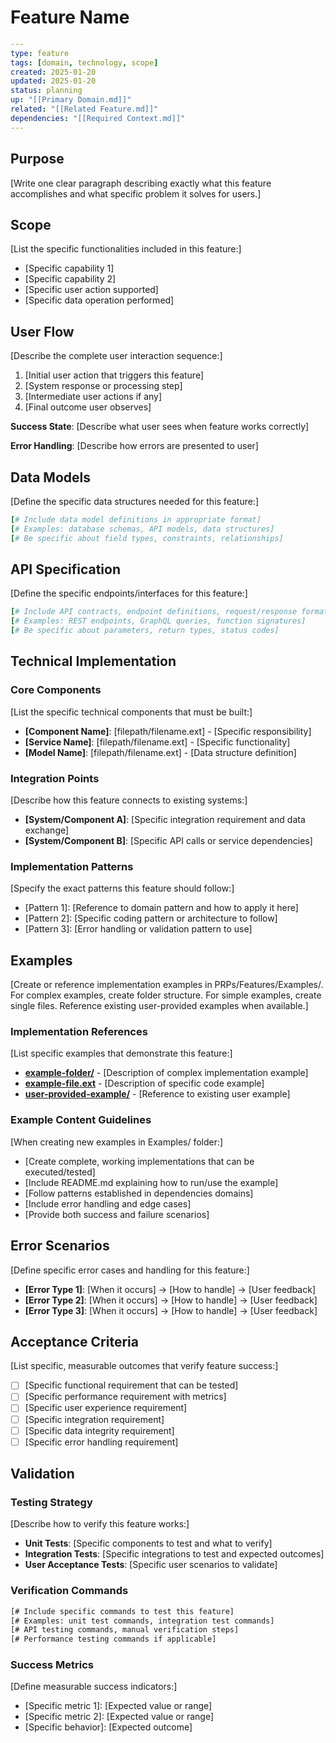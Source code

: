 # Feature Name

```yaml
---
type: feature
tags: [domain, technology, scope]
created: 2025-01-20
updated: 2025-01-20
status: planning
up: "[[Primary Domain.md]]"
related: "[[Related Feature.md]]"
dependencies: "[[Required Context.md]]"
---
```

## Purpose

[Write one clear paragraph describing exactly what this feature accomplishes and what specific problem it solves for users.]

## Scope

[List the specific functionalities included in this feature:]

- [Specific capability 1]
- [Specific capability 2]
- [Specific user action supported]
- [Specific data operation performed]

## User Flow

[Describe the complete user interaction sequence:]

1. [Initial user action that triggers this feature]
2. [System response or processing step]
3. [Intermediate user actions if any]
4. [Final outcome user observes]

**Success State**: [Describe what user sees when feature works correctly]

**Error Handling**: [Describe how errors are presented to user]

## Data Models

[Define the specific data structures needed for this feature:]

```yaml
[# Include data model definitions in appropriate format]
[# Examples: database schemas, API models, data structures]
[# Be specific about field types, constraints, relationships]
```

## API Specification

[Define the specific endpoints/interfaces for this feature:]

```yaml
[# Include API contracts, endpoint definitions, request/response formats]
[# Examples: REST endpoints, GraphQL queries, function signatures]
[# Be specific about parameters, return types, status codes]
```

## Technical Implementation

### Core Components

[List the specific technical components that must be built:]

- **[Component Name]**: [filepath/filename.ext] - [Specific responsibility]
- **[Service Name]**: [filepath/filename.ext] - [Specific functionality]
- **[Model Name]**: [filepath/filename.ext] - [Data structure definition]

### Integration Points

[Describe how this feature connects to existing systems:]

- **[System/Component A]**: [Specific integration requirement and data exchange]
- **[System/Component B]**: [Specific API calls or service dependencies]

### Implementation Patterns

[Specify the exact patterns this feature should follow:]

- [Pattern 1]: [Reference to domain pattern and how to apply it here]
- [Pattern 2]: [Specific coding pattern or architecture to follow]
- [Pattern 3]: [Error handling or validation pattern to use]

## Examples

[Create or reference implementation examples in PRPs/Features/Examples/. For complex examples, create folder structure. For simple examples, create single files. Reference existing user-provided examples when available.]

### Implementation References

[List specific examples that demonstrate this feature:]

- **[example-folder/](Examples/example-folder/)** - [Description of complex implementation example]
- **[example-file.ext](Examples/example-file.ext)** - [Description of specific code example]
- **[user-provided-example/](Examples/user-provided-example/)** - [Reference to existing user example]

### Example Content Guidelines

[When creating new examples in Examples/ folder:]
- [Create complete, working implementations that can be executed/tested]
- [Include README.md explaining how to run/use the example]
- [Follow patterns established in dependencies domains]
- [Include error handling and edge cases]
- [Provide both success and failure scenarios]

## Error Scenarios

[Define specific error cases and handling for this feature:]

- **[Error Type 1]**: [When it occurs] → [How to handle] → [User feedback]
- **[Error Type 2]**: [When it occurs] → [How to handle] → [User feedback]
- **[Error Type 3]**: [When it occurs] → [How to handle] → [User feedback]

## Acceptance Criteria

[List specific, measurable outcomes that verify feature success:]

- [ ] [Specific functional requirement that can be tested]
- [ ] [Specific performance requirement with metrics]
- [ ] [Specific user experience requirement]
- [ ] [Specific integration requirement]
- [ ] [Specific data integrity requirement]
- [ ] [Specific error handling requirement]

## Validation

### Testing Strategy

[Describe how to verify this feature works:]

- **Unit Tests**: [Specific components to test and what to verify]
- **Integration Tests**: [Specific integrations to test and expected outcomes]
- **User Acceptance Tests**: [Specific user scenarios to validate]

### Verification Commands

```bash
[# Include specific commands to test this feature]
[# Examples: unit test commands, integration test commands]
[# API testing commands, manual verification steps]
[# Performance testing commands if applicable]
```

### Success Metrics

[Define measurable success indicators:]

- [Specific metric 1]: [Expected value or range]
- [Specific metric 2]: [Expected value or range]
- [Specific behavior]: [Expected outcome]